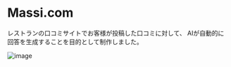 # Massi.com
レストランの口コミサイトでお客様が投稿した口コミに対して、
AIが自動的に回答を生成することを目的として制作しました。

![image](https://github.com/user-attachments/assets/39ae19ba-f9ff-44d6-ace5-b67b325347a1)

